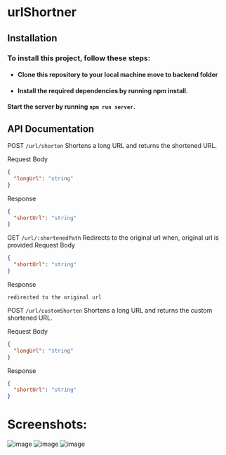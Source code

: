 # urlShortner

## Installation

### To install this project, follow these steps:

- #### Clone this repository to your local machine move to backend folder
- #### Install the required dependencies by running npm install.

#### Start the server by running `npm run server`.

## API Documentation

POST `/url/shorten`
Shortens a long URL and returns the shortened URL.

Request Body

```json
{
  "longUrl": "string"
}
```

Response

```json
{
  "shortUrl": "string"
}
```

GET `/url/:shortenedPath`
Redirects to the original url when, original url is provided
Request Body

```json
{
  "shortUrl": "string"
}
```

Response

```
redirected to the original url
```

POST `/url/customShorten`
Shortens a long URL and returns the custom shortened URL.

Request Body

```json
{
  "longUrl": "string"
}
```

Response

```json
{
  "shortUrl": "string"
}
```
# Screenshots:

![image](https://github.com/vishantsehrawat/urlShortner/assets/51756111/4e2d9cd2-7fd8-4372-bb5b-55a229618632)
![image](https://github.com/vishantsehrawat/urlShortner/assets/51756111/041a4823-33ca-46ac-a659-a1e18b0fcf86)
![image](https://github.com/vishantsehrawat/urlShortner/assets/51756111/87d33aa9-0c4b-453c-bf9b-f9baa471f22e)


